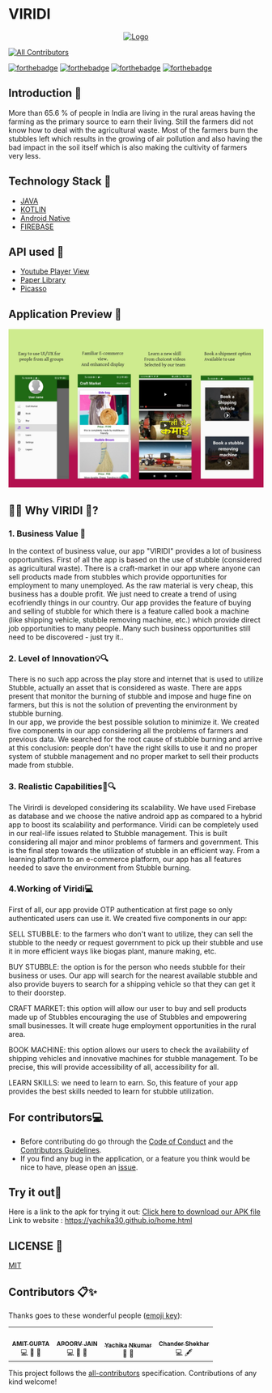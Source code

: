 # VIRIDI

<p align="center">
  <a href="https://github.com/CodeAvengers-Viridi/ViridiApp">
    <img src="https://github.com/CodeAvengers-Viridi/ViridiApp/blob/main/app/src/main/res/drawable/appbanner.png" alt="Logo" >
  </a>
  
  
<!-- ALL-CONTRIBUTORS-BADGE:START - Do not remove or modify this section -->
[![All Contributors](https://img.shields.io/badge/all_contributors-4-orange.svg?style=flat-square)](#contributors-)
<!-- ALL-CONTRIBUTORS-BADGE:END -->

[![forthebadge](https://forthebadge.com/images/badges/built-by-developers.svg)](https://forthebadge.com)
[![forthebadge](https://forthebadge.com/images/badges/powered-by-responsibility.svg)](https://forthebadge.com)
[![forthebadge](https://forthebadge.com/images/badges/open-source.svg)](https://forthebadge.com)
[![forthebadge](https://forthebadge.com/images/badges/made-with-reason.svg)](https://forthebadge.com)

## Introduction 📌
More than 65.6 % of people in India are living in the rural areas having the farming as the primary source to earn their living. Still the farmers did not know how to deal with the agricultural waste. Most of the farmers burn the stubbles left which results in the growing of air pollution and also having the bad impact in the soil itself which is also making the cultivity of farmers very less. 

## Technology Stack 🔧

* [JAVA](https://www.java.com/en/)
* [KOTLIN](https://kotlinlang.org/)
* [Android Native](https://developer.android.com/ndk)
* [FIREBASE](https://firebase.google.com/)
## API used 🔌
* [Youtube Player View](https://developers.google.com/youtube/android/player)
* [Paper Library](https://github.com/pilgr/Paper)
* [Picasso](https://square.github.io/picasso/)

## Application Preview 👀

![image](https://github.com/apoorv11jain/ViridiApp/blob/main/WhatsApp%20Image%202020-11-04%20at%209.27.04%20PM.jpeg)


## 🏃‍♂️ Why VIRIDI 🤔?
### 1. Business Value 💼
In the context of business value, our app "VIRIDI" provides a lot of business opportunities. First of all the app is based on the use of stubble (considered as agricultural waste).  There is a craft-market in our app where anyone can sell products made from stubbles which provide opportunities for employment to many unemployed. As the raw material is very cheap, this business has a double profit. We just need to create a trend of using ecofriendly things in our country.
Our app provides the feature of buying and selling of stubble for which there is a feature called book a machine (like shipping vehicle, stubble removing machine, etc.) which provide direct job opportunities to many people. Many such business opportunities still need to be discovered - just try it..
### 2. Level of Innovation💡🔍
There is no such app across the play store and internet that is used to utilize Stubble, actually an asset that is considered as waste. There are apps present that monitor the burning of stubble and impose and huge fine on farmers, but this is not the solution of preventing the environment by stubble burning.  
In our app, we provide the best possible solution to minimize it. We created five components in our app considering all the problems of farmers and previous data. We searched for the root cause of stubble burning and arrive at this conclusion:  people don't have the right skills to use it and no proper system of stubble management and no proper market to sell their products made from stubble.
### 3. Realistic Capabilities🤖🔍
The Virirdi is developed considering its scalability. We have used Firebase as  database and we choose the native android app as compared to a hybrid app to boost its scalability and performance.  Viridi can be completely used in our real-life issues related to Stubble management. This is built considering all major and minor problems of farmers and government. This is the final step towards the utilization of stubble in an efficient way. From a learning platform to an e-commerce platform, our app has all features needed to save the environment from Stubble burning.
### 4.Working of Viridi💻
First of all, our app provide OTP authentication at first page so only authenticated users can use it.
We created five components in our app:

SELL STUBBLE: to the farmers who don't want to utilize, they can sell the stubble to the needy or request government to pick up their stubble and use it in more efficient ways like biogas plant, manure making, etc.

BUY STUBBLE: the option is for the person who needs stubble for their business or uses. Our app will search for the nearest available stubble and also provide buyers to search for a shipping vehicle so that they can get it to their doorstep.

CRAFT MARKET: this option will allow our user to buy and sell products made up of Stubbles encouraging the use of Stubbles and empowering small businesses. It will create huge employment opportunities in the rural area.

BOOK MACHINE: this option allows our users to check the availability of shipping vehicles and innovative machines for stubble management. To be precise, this will provide accessibility of all, accessibility for all.

LEARN SKILLS: we need to learn to earn. So, this feature of your app provides the best skills needed to learn for stubble utilization.

## For contributors💻
- Before contributing do go through the [Code of Conduct](https://github.com/apoorv11jain/ViridiApp/blob/main/CODE_OF_CONDUCT.md) and the [Contributors Guidelines](https://github.com/apoorv11jain/ViridiApp/blob/main/contribution.md). 
- If you find any bug in the application, or a feature you think would be nice to have, please open an [issue](https://github.com/CodeAvengers-Viridi/ViridiApp/issues).

## Try it out🔌

Here is a link to the apk for trying it out: [Click here to download our APK file](https://drive.google.com/file/d/1L9E63ikpA3_Z-fRElz6-tgILeNyPJsm2/view?usp=sharing)
Link to website : https://yachika30.github.io/home.html

## LICENSE 📜

[MIT](https://github.com/apoorv11jain/ViridiApp/blob/main/LICENSE)

## Contributors 📋✨

Thanks goes to these wonderful people ([emoji key](https://allcontributors.org/docs/en/emoji-key)):

<!-- ALL-CONTRIBUTORS-LIST:START - Do not remove or modify this section -->
<!-- prettier-ignore-start -->
<!-- markdownlint-disable -->
<table>
  <tr>
      <td align="center"><a href="https://www.linkedin.com/in/amit-gupta-217b75195/"><img src="https://avatars0.githubusercontent.com/u/57069838?s=460&u=28450c4ad783726f6022cc37167c13873a865984&v=4" width="100px;" alt=""/><br /><sub><b> AMIT GUPTA</b></sub></a><br />💻 🤔 🎨 </td>
    <td align="center"><a href="https://www.linkedin.com/in/apoorv-jain-6a847219a/"><img src="https://avatars3.githubusercontent.com/u/55422668?s=460&u=9d10ab85c07a4f443531f756a3520bafb2e847b6&v=4" width="100px;" alt=""/><br /><sub><b>APOORV JAIN</b></sub></a><br />💻 🤔 📖</td>
    <td align="center"><a href="https://www.linkedin.com/in/yachika-nkumar-108734193/"><img src="https://avatars3.githubusercontent.com/u/66946112?s=400&u=90580caaf97b23dcc9609d4eb911d979cf48b749&v=4" width="100px;" alt=""/><br /><sub><b>Yachika Nkumar</b></sub></a><br />🎨 📖 </td>
      <td align="center"><a href="https://github.com/Chander-Shekhar-26"><img src="https://avatars0.githubusercontent.com/u/63891530?s=400&u=09f684f2183020898f2a5329f7f19a9feead783c&v=4" width="100px;" alt=""/><br /><sub><b>Chander Shekhar</b></sub></a><br />💻 🖋 </td>
  </tr>
</table>

<!-- markdownlint-enable -->
<!-- prettier-ignore-end -->
<!-- ALL-CONTRIBUTORS-LIST:END -->

This project follows the [all-contributors](https://github.com/all-contributors/all-contributors) specification. Contributions of any kind welcome!
